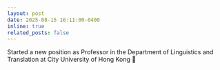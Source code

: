 ```yaml
---
layout: post
date: 2025-08-15 16:11:00-0400
inline: true
related_posts: false
---
```


Started a new position as Professor in the Department of Linguistics and Translation at City University of Hong Kong 🎉
